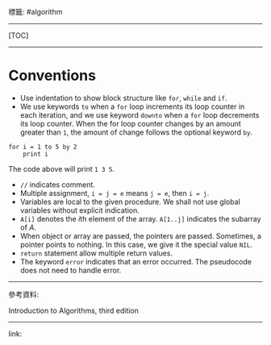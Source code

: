 標籤: #algorithm 

---

[TOC]

---

# Conventions

- Use indentation to show block structure like `for`, `while` and `if`.
- We use keywords `to` when a `for` loop increments its loop counter in each iteration, and we use keyword `downto` when a `for` loop decrements its loop counter. When the for loop counter changes by an amount greater than `1`, the amount of change follows the optional keyword `by`.
```
for i = 1 to 5 by 2
    print i
```
The code above will print `1 3 5`.
- `//` indicates comment.
- Multiple assignment, `i = j = e` means `j = e`, then `i = j`.
- Variables are local to the given procedure. We shall not use global variables without explicit indication.
- `A[i]` denotes the $i$th element of the array. `A[1..j]` indicates the subarray of $A$.
- When object or array are passed, the pointers are passed. Sometimes, a pointer points to nothing. In this case, we give it the special value `NIL`.
- `return` statement allow multiple return values.
- The keyword `error` indicates that an error occurred. The pseudocode does not need to handle error.

---

參考資料:

Introduction to Algorithms, third edition

---

link:

